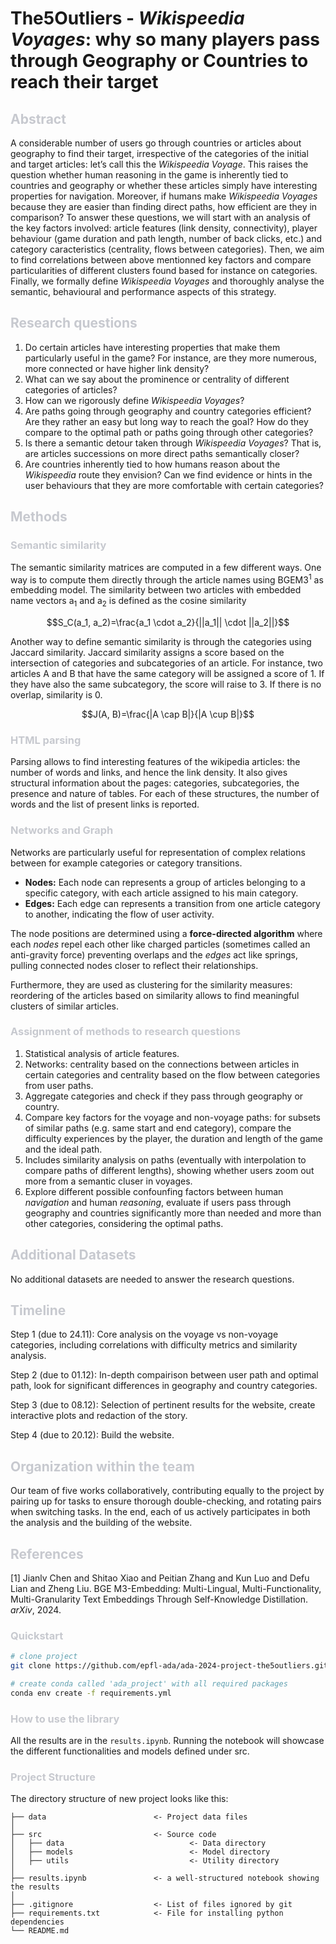 # The5Outliers - *Wikispeedia Voyages*: why so many players pass through Geography or Countries to reach their target


<h2 style= "color: #c7c9cf"> Abstract </h2> 

A considerable number of users go through countries or articles about geography to find their target, irrespective of the categories of the initial and target articles: let’s call this the *Wikispeedia Voyage*. This raises the question whether human reasoning in the game is inherently tied to countries and geography or whether these articles simply have interesting properties for navigation. Moreover, if humans make *Wikispeedia Voyages* because they are easier than finding direct paths, how efficient are they in comparison? To answer these questions, we will start with an analysis of the key factors involved: article features (link density, connectivity), player behaviour (game duration and path length, number of back clicks, etc.) and category caracteristics (centrality, flows between categories). Then, we aim to find correlations between above mentionned key factors and compare particularities of different clusters found based for instance on categories. Finally, we formally define *Wikispeedia Voyages* and thoroughly analyse the semantic, behavioural and performance aspects of this strategy.



<h2 style= "color: #c7c9cf"> Research questions </h2> 

1. Do certain articles have interesting properties that make them particularly useful in the game? For instance, are they more numerous, more connected or have higher link density? 
2. What can we say about the prominence or centrality of different categories of articles?
3. How can we rigorously define *Wikispeedia Voyages*?
4. Are paths going through geography and country categories efficient? Are they rather an easy but long way to reach the goal? How do they compare to the optimal path or paths going through other categories? 
5. Is there a semantic detour taken through *Wikispeedia Voyages*? That is, are articles successions on more direct paths semantically closer? 
6. Are countries inherently tied to how humans reason about the *Wikispeedia* route they envision? Can we find evidence or hints in the user behaviours that they are more comfortable with certain categories? 

<h2 style= "color: #c7c9cf"> Methods </h2> 
<h3 style= "color: #c7c9cf"> Semantic similarity </h3>

The semantic similarity matrices are computed in a few different ways. One way is to compute them directly through the article names using BGEM3<sup>1</sup> as embedding model. The similarity between two articles with embedded name vectors a<sub>1</sub> and a<sub>2</sub> is defined as the cosine similarity 

$$S_C(a_1, a_2)=\frac{a_1 \cdot a_2}{||a_1|| \cdot ||a_2||}$$

Another way to define semantic similarity is through the categories using Jaccard similarity. Jaccard similarity assigns a score based on the intersection of categories and subcategories of an article. For instance, two articles A and B that have the same category will be assigned a score of 1. If they have also the same subcategory, the score will raise to 3. If there is no overlap, similarity is 0.

$$J(A, B)=\frac{|A \cap B|}{|A \cup B|}$$


<h3 style= "color: #c7c9cf"> HTML parsing </h3>
Parsing allows to find interesting features of the wikipedia articles: the number of words and links, and hence the link density. It also gives structural information about the pages: categories, subcategories, the presence and nature of tables. For each of these structures, the number of words and the list of present links is reported. 

<h3 style= "color: #c7c9cf"> Networks and Graph </h3>

Networks are particularly useful for representation of complex relations between for example categories or category transitions.

- **Nodes:** Each node can represents a group of articles belonging to a specific category, with each article assigned to his main category. 
- **Edges:** Each edge can represents a transition from one article category to another, indicating the flow of user activity.

The node positions are determined using a **force-directed algorithm** where each *nodes* repel each other like charged particles (sometimes called an anti-gravity force) preventing overlaps and the *edges* act like springs, pulling connected nodes closer to reflect their relationships.

Furthermore, they are used as clustering for the similarity measures: reordering of the articles based on similarity allows to find meaningful clusters of similar articles.

<h3 style= "color: #c7c9cf"> Assignment of methods to research questions </h3>

1. Statistical analysis of article features. 
2. Networks: centrality based on the connections between articles in certain categories and centrality based on the flow between categories from user paths.
3. Aggregate categories and check if they pass through geography or country.
4. Compare key factors for the voyage and non-voyage paths: for subsets of similar paths (e.g. same start and end category), compare the difficulty experiences by the player, the duration and length of the game and the ideal path. 
5. Includes similarity analysis on paths (eventually with interpolation to compare paths of different lengths), showing whether users zoom out more from a semantic cluser in voyages.
6. Explore different possible confounfing factors between human *navigation* and human *reasoning*, evaluate if users pass through geography and countries significantly more than needed and more than other categories, considering the optimal paths.


<h2 style= "color: #c7c9cf"> Additional Datasets </h2> 

No additional datasets are needed to answer the research questions.

<h2 style= "color: #c7c9cf"> Timeline </h2> 

Step 1 (due to 24.11): Core analysis on the voyage vs non-voyage categories, including correlations with difficulty metrics and similarity analysis.

Step 2 (due to 01.12): In-depth compairison between user path and optimal path, look for significant differences in geography and country categories.

Step 3 (due to 08.12): Selection of pertinent results for the website, create interactive plots and redaction of the story.

Step 4 (due to 20.12): Build the website.

<h2 style= "color: #c7c9cf"> Organization within the team </h2> 

Our team of five works collaboratively, contributing equally to the project by pairing up for tasks to ensure thorough double-checking, and rotating pairs when switching tasks. In the end, each of us actively participates in both the analysis and the building of the website.

<h2 style= "color: #c7c9cf"> References </h2> 
[1] Jianlv Chen and Shitao Xiao and Peitian Zhang and Kun Luo and Defu Lian and Zheng Liu. BGE M3-Embedding: Multi-Lingual, Multi-Functionality, Multi-Granularity Text Embeddings Through Self-Knowledge Distillation. <i>arXiv</i>, 2024.

<h3 style= "color: #c7c9cf"> Quickstart </h3> 

```bash
# clone project
git clone https://github.com/epfl-ada/ada-2024-project-the5outliers.git

# create conda called 'ada_project' with all required packages
conda env create -f requirements.yml
```



<h3 style= "color: #c7c9cf"> How to use the library </h3> 

All the results are in the ```results.ipynb```. Running the notebook will showcase the different functionalities and models defined under src.



<h3 style= "color: #c7c9cf"> Project Structure </h3> 

The directory structure of new project looks like this:

```
├── data                        <- Project data files
│
├── src                         <- Source code
│   ├── data                            <- Data directory
│   ├── models                          <- Model directory
│   ├── utils                           <- Utility directory
│
├── results.ipynb               <- a well-structured notebook showing the results
│
├── .gitignore                  <- List of files ignored by git
├── requirements.txt            <- File for installing python dependencies
└── README.md
```
